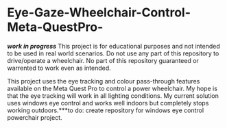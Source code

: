 # Eye-Gaze-Wheelchair-Control-Meta-QuestPro-
***work in progress***
This project is for educational purposes and not intended to be used in real world scenarios. Do not use any part of this repository to drive/operate a wheelchair. No part of this repository guaranteed or warrented to work even as intended.

This project uses the eye tracking and colour pass-through features available on the Meta Quest Pro to control a power wheelchair. My hope is that the eye tracking will work in all lighting conditions. My current solution uses windows eye control and works well indoors but completely stops working outdoors.***to do: create repository for windows eye control powerchair project.
